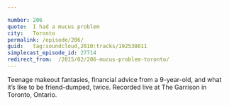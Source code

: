 ```yaml
---

number: 206
quote:  I had a mucus problem
city:   Toronto
permalink: /episode/206/
guid:   tag:soundcloud,2010:tracks/192538011
simplecast_episode_id: 27714
redirect_from:  /2015/02/206-mucus-problem-toronto/
---
```


Teenage makeout fantasies, financial advice from a 9-year-old, and what it’s like to be friend-dumped, twice. Recorded live at The Garrison in Toronto, Ontario.

